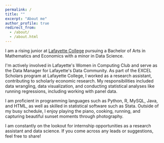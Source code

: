 ```yaml
---
permalink: /
title: ""
excerpt: "About me"
author_profile: true
redirect_from:
  - /about/
  - /about.html
---
```

I am a rising junior at [Lafayette College](https://www.lafayette.edu/) pursuing a Bachelor of Arts in Mathematics and Economics with a minor in Data Science. 

I'm actively involved in Lafayette's Women in Computing Club and serve as the Data Manager for Lafayette's Data Community. As part of the EXCEL Scholars program at Lafayette College, I worked as a research assistant, contributing to scholarly economic research. My responsibilities included data wrangling, data visualization, and conducting statistical analyses like running regressions, including working with panel data. 

I am proficient in programming languages such as Python, R, MySQL, Java, and HTML, as well as skilled in statistical software such as Stata. Outside of my busy schedule, I enjoy playing the piano, cooking, running, and capturing beautiful sunset moments through photography.

I am constantly on the lookout for internship opportunities as a research assistant and data science. If you come across any leads or suggestions, feel free to share!

